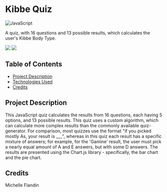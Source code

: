 # Kibbe Quiz

![JavaScript](https://img.shields.io/badge/javascript-ES6+-yellow.svg)

A quiz, with 16 questions and 13 possible results, which calculates the user's Kibbe Body Type.

<a href="https://kibbebodytypes.com/quiz" target="_blank"><img src="https://img.shields.io/badge/Website-pink?style=for-the-badge&logo=javascript"></a>
<a href="https://youtu.be/i5OJ-5s9mCA?si=_8uqQP9L8F4LMKB0" target="_blank"><img src="https://img.shields.io/badge/YouTube-Demo-red?style=for-the-badge&logo=youtube"></a>


## Table of Contents
- [Project Description](#technologies-used)
- [Technologies Used](#technologies-used)
- [Credits](#technologies-used)


## Project Description<a name="project-description"></a>
This JavaScript quiz calculates the results from 16 questions, each having 5 options, and 13 possible results. This quiz uses a custom algorithm, which can calculate more complex results than the commonly available quiz-generator. For comparison, most quizzes use the format "if you picked mostly As, your result is ___", whereas in this quiz each result has a specific mixture of answers; for example, for the 'Gamine' result, the user must pick a nearly equal amount of A and E answers, but with some D answers. The results are presented using the Chart.js library - specifically, the bar chart and the pie chart. 


## Credits<a name="credits"></a>
Michelle Flandin